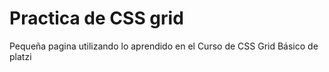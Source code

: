 # Practica de CSS grid

Pequeña pagina utilizando lo aprendido en el Curso de CSS Grid Básico de platzi
